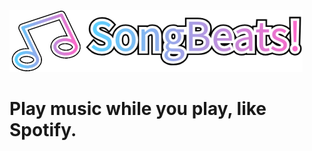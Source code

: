 ![Image](https://raw.githubusercontent.com/XenoUndefined/SongBeats-/refs/heads/main/SongBeats.png)
# Play music while you play, like Spotify.
